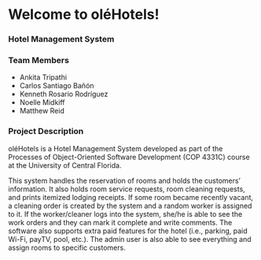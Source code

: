 # Welcome to oléHotels!
### Hotel Management System

### Team Members
- Ankita Tripathi
- Carlos Santiago Bañón
- Kenneth Rosario Rodríguez
- Noelle Midkiff
- Matthew Reid

### Project Description
oléHotels is a Hotel Management System developed as part of the Processes of Object-Oriented Software Development (COP 4331C) course at the University of Central Florida.

This system handles the reservation of rooms and holds the customers’ information. It also holds room service requests, room cleaning requests, and prints itemized lodging receipts. If some room became recently vacant, a cleaning order is created by the system and a random worker is assigned to it. If the worker/cleaner logs into the system, she/he is able to see the work orders and they can mark it complete and write comments. The software also supports extra paid features for the hotel (i.e., parking, paid Wi-Fi, payTV, pool, etc.). The admin user is also able to see everything and assign rooms to specific customers.
